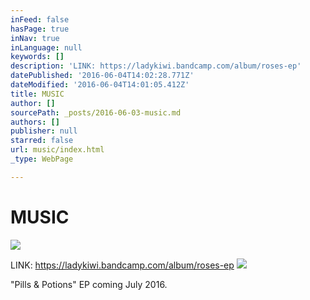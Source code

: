 ```yaml
---
inFeed: false
hasPage: true
inNav: true
inLanguage: null
keywords: []
description: 'LINK: https://ladykiwi.bandcamp.com/album/roses-ep'
datePublished: '2016-06-04T14:02:28.771Z'
dateModified: '2016-06-04T14:01:05.412Z'
title: MUSIC
author: []
sourcePath: _posts/2016-06-03-music.md
authors: []
publisher: null
starred: false
url: music/index.html
_type: WebPage

---
```

# MUSIC
![](https://the-grid-user-content.s3-us-west-2.amazonaws.com/a9b4e0ef-415a-4705-8b9a-fd54a71e2e8f.jpg)

LINK: https://ladykiwi.bandcamp.com/album/roses-ep
![](https://the-grid-user-content.s3-us-west-2.amazonaws.com/bdeadb29-29ad-4efb-a0c0-8194cbf547c2.jpg)

"Pills & Potions" EP coming July 2016\.
